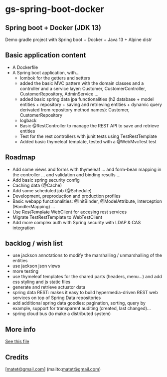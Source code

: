 # gs-spring-boot-docker

## Spring boot + Docker (JDK 13)

Demo gradle project with Spring boot + Docker + Java 13 + Alpine distr

## Basic application content

* A Dockerfile
* A Spring boot application, with...
	* lombok for the getters and setters
	* added the basic MVC pattern with the domain classes and a controller and a service layer: Customer, CustomerController, CustomerRepository, AdminService ...
	* added basic spring data jpa functionalities  (h2 database + model entities + repository + saving and retrieving entities + dynamic query derivated from repository method names): Customer, CustomerRepository
	* logback
	* Basic @RestController to manage the REST API to save and retrieve entities
	* Test for the rest controllers with junit tests using TestRestTemplate
	* Added basic thymeleaf template, tested with a @WebMvcTest test

## Roadmap

* Add some views and forms with thymeleaf ... and form-bean mapping in the controller ... and validation and binding results ...
* Add basic spring security config
* Caching data (@Cache)
* Add some scheduled job (@Schedule)
* Development, preproduction and production  profiles
* Basic webapp functionalities: @InitBinder, @ModelAttribute, Interception (HandlerMapping) ...
* Use ~~RestTemplate~~ WebClient for accesing rest services
* Migrate TestRestTemplate to WebTestClient 
* Add more complex auth with Spring security with LDAP & CAS integration

## backlog / wish list

* use jackson annotations to modify the marshalling / unmarshalling of the entities
* use jackson json views
* more testing
* use thymeleaf templates for the shared parts (headers, menu...) and add css styling and js static files
* generate and retrieve actuator data
* spring data REST: makes it easy to build hypermedia-driven REST web services on top of Spring Data repositories
* add additional spring data goodies: pagination, sorting, query by example, support for transparent auditing (created, last changed)...
* spring cloud bus (to make a distributed system)

## More info

[See this file](Docker%20+%20Spring.pdf)


## Credits

[matet@gmail.com] (mailto:matet@gmail.com)


